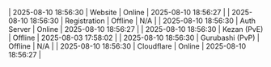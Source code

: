 | 2025-08-10 18:56:30 | Website | Online | 2025-08-10 18:56:27 |
| 2025-08-10 18:56:30 | Registration | Offline | N/A |
| 2025-08-10 18:56:30 | Auth Server | Online | 2025-08-10 18:56:27 |
| 2025-08-10 18:56:30 | Kezan (PvE) | Offline | 2025-08-03 17:58:02 |
| 2025-08-10 18:56:30 | Gurubashi (PvP) | Offline | N/A |
| 2025-08-10 18:56:30 | Cloudflare | Online | 2025-08-10 18:56:27 |
